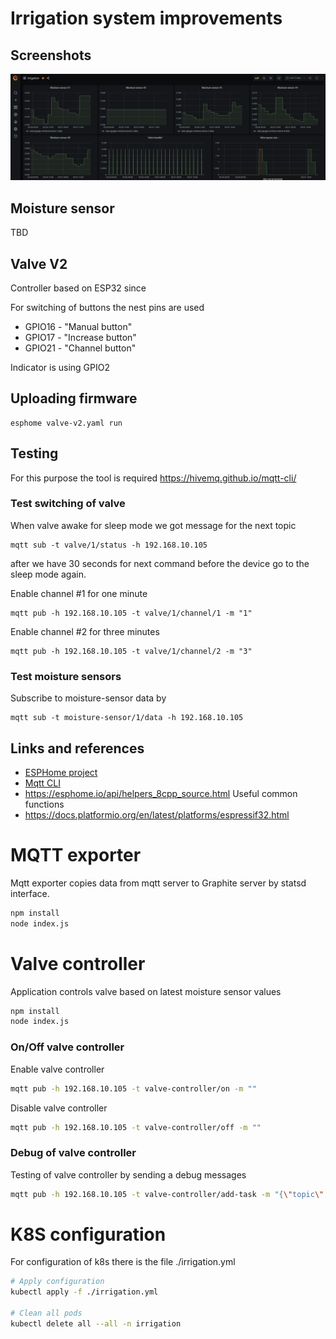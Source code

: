# Irrigation system improvements

## Screenshots

![Data in grafana](./assets/screenshot1.png)

## Moisture sensor

TBD

## Valve V2

Controller based on ESP32 since 

For switching of buttons the nest pins are used
  - GPIO16 - "Manual button"
  - GPIO17 - "Increase button"
  - GPIO21 - "Channel button"

Indicator is using GPIO2

## Uploading firmware

```
esphome valve-v2.yaml run
```

## Testing

For this purpose the tool is required https://hivemq.github.io/mqtt-cli/

### Test switching of valve

When valve awake for sleep mode we got message for the next topic

```
mqtt sub -t valve/1/status -h 192.168.10.105
```

after we have 30 seconds for next command before the device go to the sleep mode again.

Enable channel #1 for one minute

```
mqtt pub -h 192.168.10.105 -t valve/1/channel/1 -m "1"
```

Enable channel #2 for three minutes

```
mqtt pub -h 192.168.10.105 -t valve/1/channel/2 -m "3"
```

### Test moisture sensors

Subscribe to moisture-sensor data by
```
mqtt sub -t moisture-sensor/1/data -h 192.168.10.105
```

## Links and references

  - [ESPHome project](https://esphome.io/index.html)
  - [Mqtt CLI](https://hivemq.github.io/mqtt-cli/)
  - https://esphome.io/api/helpers_8cpp_source.html Useful common functions
  - https://docs.platformio.org/en/latest/platforms/espressif32.html
  
# MQTT exporter

Mqtt exporter copies data from mqtt server to Graphite server by statsd interface.

```bash
npm install
node index.js
```

# Valve controller

Application controls valve based on latest moisture sensor values

```bash
npm install
node index.js
```

### On/Off valve controller

Enable valve controller

```bash
mqtt pub -h 192.168.10.105 -t valve-controller/on -m ""
```

Disable valve controller

```bash
mqtt pub -h 192.168.10.105 -t valve-controller/off -m ""
```

### Debug of valve controller

Testing of valve controller by sending a debug messages

```bash
mqtt pub -h 192.168.10.105 -t valve-controller/add-task -m "{\"topic\": \"valve/1/channel/2\", \"value\": \"1\"}"
```

# K8S configuration

For configuration of k8s there is the file ./irrigation.yml

```bash
# Apply configuration
kubectl apply -f ./irrigation.yml

# Clean all pods
kubectl delete all --all -n irrigation
```
